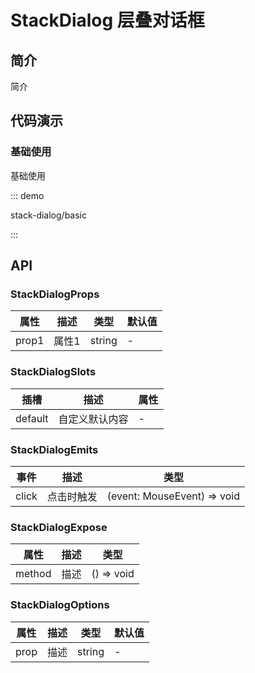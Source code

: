 # StackDialog 层叠对话框

## 简介

简介

## 代码演示

### 基础使用

基础使用

::: demo

stack-dialog/basic

:::

## API

### StackDialogProps

| 属性  | 描述  | 类型   | 默认值 |
| ----- | ----- | ------ | ------ |
| prop1 | 属性1 | string | -      |

### StackDialogSlots

| 插槽    | 描述           | 属性 |
| ------- | -------------- | ---- |
| default | 自定义默认内容 | -    |

### StackDialogEmits

| 事件  | 描述       | 类型                        |
| ----- | ---------- | --------------------------- |
| click | 点击时触发 | (event: MouseEvent) => void |

### StackDialogExpose

| 属性   | 描述 | 类型       |
| ------ | ---- | ---------- |
| method | 描述 | () => void |

### StackDialogOptions

| 属性 | 描述 | 类型   | 默认值 |
| ---- | ---- | ------ | ------ |
| prop | 描述 | string | -      |

